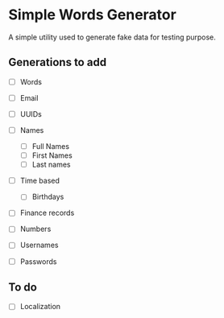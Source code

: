 # Simple Words Generator

A simple utility used to generate fake data for testing purpose.

## Generations to add

- [ ] Words
- [ ] Email
- [ ] UUIDs
- [ ] Names
    - [ ] Full Names
    - [ ] First Names
    - [ ] Last names
- [ ] Time based
    - [ ] Birthdays
- [ ] Finance records
- [ ] Numbers
- [ ] Usernames
- [ ] Passwords



## To do

- [ ] Localization

